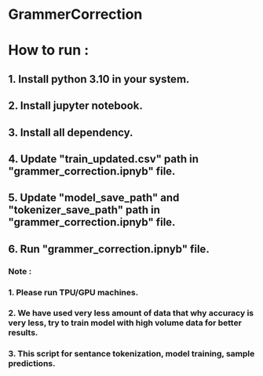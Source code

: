 # GrammerCorrection
# How to run : 
## 1. Install python 3.10 in your system.
## 2. Install jupyter notebook.
## 3. Install all dependency.
## 4. Update "train_updated.csv" path in "grammer_correction.ipnyb" file.
## 5. Update "model_save_path" and "tokenizer_save_path" path in "grammer_correction.ipnyb" file.
## 6. Run "grammer_correction.ipnyb" file.
### Note : 
### 1. Please run TPU/GPU machines. 
### 2. We have used very less amount of data that why accuracy is very less, try to train model with high volume data for better results. 
### 3. This script for sentance tokenization, model training, sample predictions.
